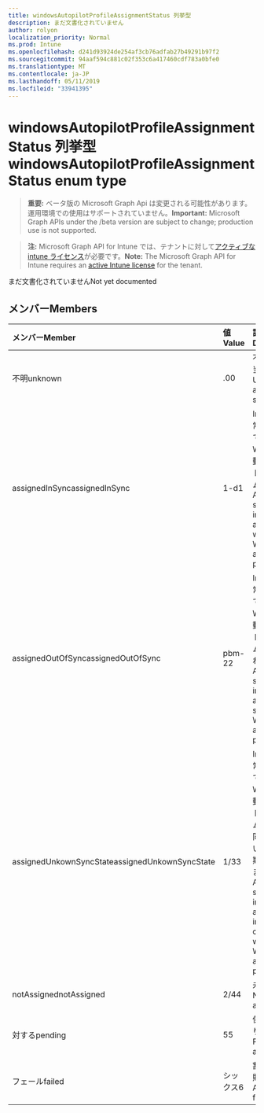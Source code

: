 ```yaml
---
title: windowsAutopilotProfileAssignmentStatus 列挙型
description: まだ文書化されていません
author: rolyon
localization_priority: Normal
ms.prod: Intune
ms.openlocfilehash: d241d93924de254af3cb76adfab27b49291b97f2
ms.sourcegitcommit: 94aaf594c881c02f353c6a417460cdf783a0bfe0
ms.translationtype: MT
ms.contentlocale: ja-JP
ms.lasthandoff: 05/11/2019
ms.locfileid: "33941395"
---
```

# <a name="windowsautopilotprofileassignmentstatus-enum-type"></a><span data-ttu-id="d59ec-103">windowsAutopilotProfileAssignmentStatus 列挙型</span><span class="sxs-lookup"><span data-stu-id="d59ec-103">windowsAutopilotProfileAssignmentStatus enum type</span></span>

> <span data-ttu-id="d59ec-104">**重要:** ベータ版の Microsoft Graph Api は変更される可能性があります。運用環境での使用はサポートされていません。</span><span class="sxs-lookup"><span data-stu-id="d59ec-104">**Important:** Microsoft Graph APIs under the /beta version are subject to change; production use is not supported.</span></span>

> <span data-ttu-id="d59ec-105">**注:** Microsoft Graph API for Intune では、テナントに対して[アクティブな intune ライセンス](https://go.microsoft.com/fwlink/?linkid=839381)が必要です。</span><span class="sxs-lookup"><span data-stu-id="d59ec-105">**Note:** The Microsoft Graph API for Intune requires an [active Intune license](https://go.microsoft.com/fwlink/?linkid=839381) for the tenant.</span></span>

<span data-ttu-id="d59ec-106">まだ文書化されていません</span><span class="sxs-lookup"><span data-stu-id="d59ec-106">Not yet documented</span></span>

## <a name="members"></a><span data-ttu-id="d59ec-107">メンバー</span><span class="sxs-lookup"><span data-stu-id="d59ec-107">Members</span></span>
|<span data-ttu-id="d59ec-108">メンバー</span><span class="sxs-lookup"><span data-stu-id="d59ec-108">Member</span></span>|<span data-ttu-id="d59ec-109">値</span><span class="sxs-lookup"><span data-stu-id="d59ec-109">Value</span></span>|<span data-ttu-id="d59ec-110">説明</span><span class="sxs-lookup"><span data-stu-id="d59ec-110">Description</span></span>|
|:---|:---|:---|
|<span data-ttu-id="d59ec-111">不明</span><span class="sxs-lookup"><span data-stu-id="d59ec-111">unknown</span></span>|<span data-ttu-id="d59ec-112">.0</span><span class="sxs-lookup"><span data-stu-id="d59ec-112">0</span></span>|<span data-ttu-id="d59ec-113">不明な割り当て状態</span><span class="sxs-lookup"><span data-stu-id="d59ec-113">Unknown assignment status</span></span>|
|<span data-ttu-id="d59ec-114">assignedInSync</span><span class="sxs-lookup"><span data-stu-id="d59ec-114">assignedInSync</span></span>|<span data-ttu-id="d59ec-115">1-d</span><span class="sxs-lookup"><span data-stu-id="d59ec-115">1</span></span>|<span data-ttu-id="d59ec-116">Intune で正常に割り当てられ、Windows 自動パイロットプログラムとの同期</span><span class="sxs-lookup"><span data-stu-id="d59ec-116">Assigned successfully in Intune and in sync with Windows auto pilot program</span></span>|
|<span data-ttu-id="d59ec-117">assignedOutOfSync</span><span class="sxs-lookup"><span data-stu-id="d59ec-117">assignedOutOfSync</span></span>|<span data-ttu-id="d59ec-118">pbm-2</span><span class="sxs-lookup"><span data-stu-id="d59ec-118">2</span></span>|<span data-ttu-id="d59ec-119">Intune で正常に割り当てられ、Windows 自動パイロットプログラムと同期されません</span><span class="sxs-lookup"><span data-stu-id="d59ec-119">Assigned successfully in Intune and not in sync with Windows auto pilot program</span></span>|
|<span data-ttu-id="d59ec-120">assignedUnkownSyncState</span><span class="sxs-lookup"><span data-stu-id="d59ec-120">assignedUnkownSyncState</span></span>|<span data-ttu-id="d59ec-121">1/3</span><span class="sxs-lookup"><span data-stu-id="d59ec-121">3</span></span>|<span data-ttu-id="d59ec-122">Intune で正常に割り当てられ、Windows 自動パイロットプログラムとの間で同期されているか、同期されていません</span><span class="sxs-lookup"><span data-stu-id="d59ec-122">Assigned successfully in Intune and either in-sync or out of sync with Windows auto pilot program</span></span>|
|<span data-ttu-id="d59ec-123">notAssigned</span><span class="sxs-lookup"><span data-stu-id="d59ec-123">notAssigned</span></span>|<span data-ttu-id="d59ec-124">2/4</span><span class="sxs-lookup"><span data-stu-id="d59ec-124">4</span></span>|<span data-ttu-id="d59ec-125">未割り当て</span><span class="sxs-lookup"><span data-stu-id="d59ec-125">Not assigned</span></span>|
|<span data-ttu-id="d59ec-126">対する</span><span class="sxs-lookup"><span data-stu-id="d59ec-126">pending</span></span>|<span data-ttu-id="d59ec-127">5</span><span class="sxs-lookup"><span data-stu-id="d59ec-127">5</span></span>|<span data-ttu-id="d59ec-128">保留中の割り当て</span><span class="sxs-lookup"><span data-stu-id="d59ec-128">Pending assignment</span></span>|
|<span data-ttu-id="d59ec-129">フェール</span><span class="sxs-lookup"><span data-stu-id="d59ec-129">failed</span></span>|<span data-ttu-id="d59ec-130">シックス</span><span class="sxs-lookup"><span data-stu-id="d59ec-130">6</span></span>| <span data-ttu-id="d59ec-131">割り当て失敗</span><span class="sxs-lookup"><span data-stu-id="d59ec-131">Assignment failed</span></span>|





